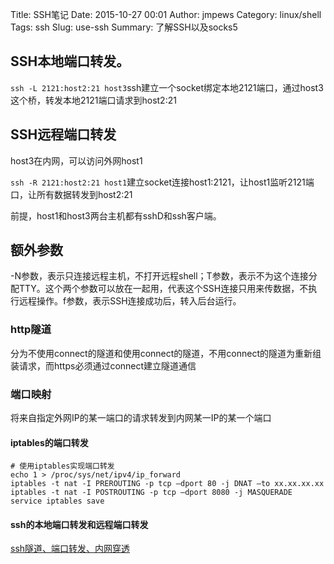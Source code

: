 Title: SSH笔记
Date: 2015-10-27 00:01
Author: jmpews
Category: linux/shell
Tags: ssh
Slug: use-ssh
Summary: 了解SSH以及socks5

## SSH本地端口转发。

`ssh -L 2121:host2:21 host3`ssh建立一个socket绑定本地2121端口，通过host3这个桥，转发本地2121端口请求到host2:21

## SSH远程端口转发

host3在内网，可以访问外网host1

`ssh -R 2121:host2:21 host1`建立socket连接host1:2121，让host1监听2121端口，让所有数据转发到host2:21

前提，host1和host3两台主机都有sshD和ssh客户端。

## 额外参数

-N参数，表示只连接远程主机，不打开远程shell；T参数，表示不为这个连接分配TTY。这个两个参数可以放在一起用，代表这个SSH连接只用来传数据，不执行远程操作。f参数，表示SSH连接成功后，转入后台运行。


### http隧道
分为不使用connect的隧道和使用connect的隧道，不用connect的隧道为重新组装请求，而https必须通过connect建立隧道通信

### 端口映射
将来自指定外网IP的某一端口的请求转发到内网某一IP的某一个端口

#### iptables的端口转发
```
# 使用iptables实现端口转发
echo 1 > /proc/sys/net/ipv4/ip_forward
iptables -t nat -I PREROUTING -p tcp –dport 80 -j DNAT –to xx.xx.xx.xx
iptables -t nat -I POSTROUTING -p tcp –dport 8080 -j MASQUERADE
service iptables save
```
#### ssh的本地端口转发和远程端口转发
[ssh隧道、端口转发、内网穿透](http://blog.creke.net/722.html)
